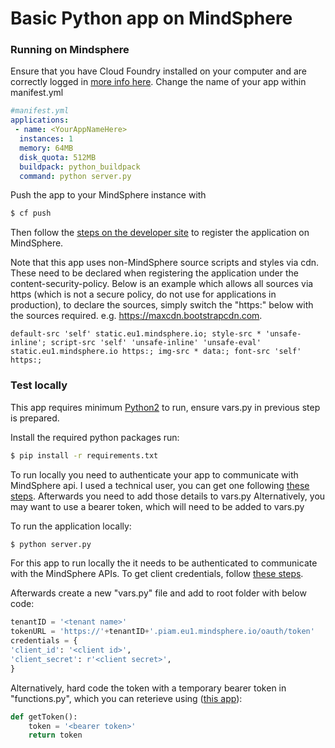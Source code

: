 # Basic Python app on MindSphere

### Running on Mindsphere
Ensure that you have Cloud Foundry installed on your computer and are correctly logged in [more info here](https://developer.mindsphere.io/howto/howto-cloud-foundry/index.html).
Change the name of your app within manifest.yml
```yaml
#manifest.yml
applications:
 - name: <YourAppNameHere>
  instances: 1
  memory: 64MB
  disk_quota: 512MB
  buildpack: python_buildpack
  command: python server.py
```

Push the app to your MindSphere instance with
```sh
$ cf push
```
Then follow the [steps on the developer site](https://developer.mindsphere.io/howto/howto-cf-running-app.html#deploy-the-application-to-cloud-foundry-via-cf-cli) to register the application on MindSphere.

Note that this app uses non-MindSphere source scripts and styles via cdn. These need to be declared when registering the application under the content-security-policy. Below is an example which allows all sources via https (which is not a secure policy, do not use for applications in production), to declare the sources, simply switch the "https:" below with the sources required. e.g. https://maxcdn.bootstrapcdn.com.

```
default-src 'self' static.eu1.mindsphere.io; style-src * 'unsafe-inline'; script-src 'self' 'unsafe-inline' 'unsafe-eval' static.eu1.mindsphere.io https:; img-src * data:; font-src 'self' https:;
```

### Test locally
This app requires minimum [Python2](https://www.python.org/download/releases/2.0/) to run, ensure vars.py in previous step is prepared.

Install the required python packages run:
```sh
$ pip install -r requirements.txt
```
To run locally you need to authenticate your app to communicate with MindSphere api. I used a technical user, you can get one following  [these steps](https://developer.mindsphere.io/howto/howto-selfhosted/index.html#step-1-create-service-credentials).  Afterwards you need to add those details to vars.py
Alternatively, you may want to use a bearer token, which will need to be added to vars.py

To run the application locally:
```sh
$ python server.py
```
For this app to run locally the it needs to be authenticated to communicate with the MindSphere APIs. To get client credentials, follow [these steps](https://developer.mindsphere.io/howto/howto-selfhosted/index.html#step-1-create-service-credentials).

Afterwards create a new "vars.py" file and add to root folder with below code:

```py
tenantID = '<tenant name>'
tokenURL = 'https://'+tenantID+'.piam.eu1.mindsphere.io/oauth/token'
credentials = {
'client_id': '<client id>',
'client_secret': r'<client secret>',
}
```

Alternatively, hard code the token with a temporary bearer token in "functions.py", which you can reterieve using ([this app](https://github.com/rexkc/mdsp-token-vendor)):

```py
def getToken():
    token = '<bearer token>'
    return token
```